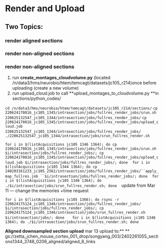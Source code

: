 # Render and Upload

 
 
 
## 

## Two Topics: 

### render aligned sections
### render non-aligned sections

### render non-aligned sections

1. run **create_montages_cloudvolume.py** (located /n/data3/hms/neurobio/htem/temcagt/datasets/jc105_r214)once before uploading (create a new volume)
2. run upload_cloud.job to call **upload_montages_to_cloudvolume.py **in sections/python_codes/

`cd /n/data3/hms/neurobio/htem/temcagt/datasets/jc105_r214/sections/`
`cp 220624170816_jc105_1345/intrasection/jobs/fullres_render_jobs/srun.sh 220625132547_jc105_1344/intrasection/jobs/fullres_render_jobs/`
`cp 220624170816_jc105_1345/intrasection/jobs/fullres_render_jobs/upload_cloud.job 220625132547_jc105_1344/intrasection/jobs/fullres_render_jobs/`
`
`
`./220625132547_jc105_1344/intrasection/jobs/srun_fullres_render.sh`

`for i in $(listAcquisitions jc105 1346 1364); do cp 220624170816_jc105_1345/intrasection/jobs/fullres_render_jobs/srun.sh $i/intrasection/jobs/fullres_render_jobs/; cp 220624170816_jc105_1345/intrasection/jobs/fullres_render_jobs/upload_cloud.job $i/intrasection/jobs/fullres_render_jobs/; done`
`
`
`for i in $(listAcquisitions jc105 1344 1364); do cp 240203161233_jc105_2562/intrasection/jobs/fullres_render_jobs/``apply_map_fullres.job ``$i/intrasection/jobs/fullres_render_jobs/; done`
`
`
`for i in $(listAcquisitions jc105 1346 1364); do ./$i/intrasection/jobs/srun_fullres_render.sh; done`
`
`
 update from Mar 11
— change the memories +time request

`for i in $(listAcquisitions jc105 1366); do rsync -r 220624175124_jc105_1346/intrasection/jobs/fullres_render_jobs/ $i/intrasection/jobs/fullres_render_jobs/; cp 220624175124_jc105_1346/intrasection/jobs/srun_fullres_render.sh $i/intrasection/jobs/; done`
`
`
`
`
`for i in $(listAcquisitions jc105 1346 1364); do ./$i/intrasection/jobs/srun_fullres_render.sh; done`

**Aligned downsampled section upload**
mar 13 upload to:**
**
gs://zetta_jchen_mouse_cortex_001_drop/songyang_003/2402261055_sections1344_3748_0206_aligned/aligned_8_links
